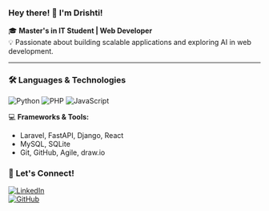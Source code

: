 ### Hey there! 👋 I'm Drishti!

🎓 **Master's in IT Student | Web Developer**  
💡 Passionate about building scalable applications and exploring AI in web development.  

---

### 🛠 **Languages & Technologies**
![Python](https://img.shields.io/badge/Python-3776AB?style=flat&logo=python&logoColor=white) 
![PHP](https://img.shields.io/badge/PHP-777BB4?style=flat&logo=php&logoColor=white)
![JavaScript](https://img.shields.io/badge/JavaScript-F7DF1E?style=flat&logo=javascript&logoColor=black)

💻 **Frameworks & Tools:**  
- Laravel, FastAPI, Django, React 
- MySQL, SQLite 
- Git, GitHub, Agile, draw.io  




### 🤝 **Let's Connect!**
[![LinkedIn](https://img.shields.io/badge/LinkedIn-0A66C2?style=flat&logo=linkedin&logoColor=white)](https://linkedin.com/in/drishti-madaan)  
[![GitHub](https://img.shields.io/badge/GitHub-181717?style=flat&logo=github&logoColor=white)](https://github.com/drishti-madaan)  
